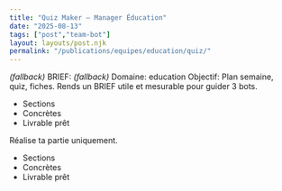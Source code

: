 ```yaml
---
title: "Quiz Maker — Manager Éducation"
date: "2025-08-13"
tags: ["post","team-bot"]
layout: layouts/post.njk
permalink: "/publications/equipes/education/quiz/"
---
```

*(fallback)* BRIEF:
*(fallback)* Domaine: education
Objectif: Plan semaine, quiz, fiches.
Rends un BRIEF utile et mesurable pour guider 3 bots.

- Sections
- Concrètes
- Livrable prêt

Réalise ta partie uniquement.

- Sections
- Concrètes
- Livrable prêt
